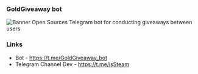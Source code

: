 ### GoldGiveaway bot

![Banner](https://i.imgur.com/FRYuxCD.png)
Open Sources Telegram bot for conducting giveaways between users

### Links

- Bot - https://t.me/GoldGiveaway_bot
- Telegram Channel Dev - https://t.me/isSteam